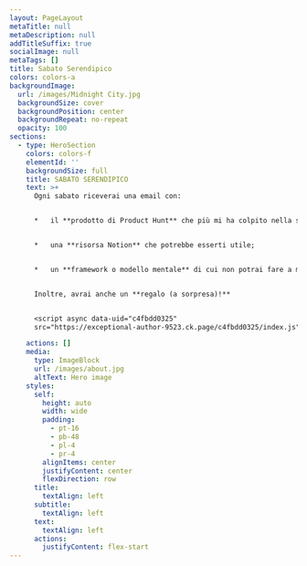 ```yaml
---
layout: PageLayout
metaTitle: null
metaDescription: null
addTitleSuffix: true
socialImage: null
metaTags: []
title: Sabato Serendipico
colors: colors-a
backgroundImage:
  url: /images/Midnight City.jpg
  backgroundSize: cover
  backgroundPosition: center
  backgroundRepeat: no-repeat
  opacity: 100
sections:
  - type: HeroSection
    colors: colors-f
    elementId: ''
    backgroundSize: full
    title: SABATO SERENDIPICO
    text: >+
      Ogni sabato riceverai una email con:


      *   il **prodotto di Product Hunt** che più mi ha colpito nella settimana;


      *   una **risorsa Notion** che potrebbe esserti utile;


      *   un **framework o modello mentale** di cui non potrai fare a meno;


      Inoltre, avrai anche un **regalo (a sorpresa)!**


      <script async data-uid="c4fbdd0325"
      src="https://exceptional-author-9523.ck.page/c4fbdd0325/index.js"></script>

    actions: []
    media:
      type: ImageBlock
      url: /images/about.jpg
      altText: Hero image
    styles:
      self:
        height: auto
        width: wide
        padding:
          - pt-16
          - pb-48
          - pl-4
          - pr-4
        alignItems: center
        justifyContent: center
        flexDirection: row
      title:
        textAlign: left
      subtitle:
        textAlign: left
      text:
        textAlign: left
      actions:
        justifyContent: flex-start
---
```

